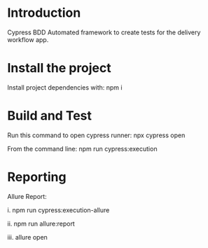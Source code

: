 # Introduction 

Cypress BDD Automated framework to create tests for the delivery workflow app.

# Install the project

Install project dependencies with: npm i

# Build and Test

Run this command to open cypress runner:
 npx cypress open 

From the command line: 
 npm run cypress:execution

# Reporting 

Allure Report:

i. npm run cypress:execution-allure

ii. npm run allure:report

iii. allure open